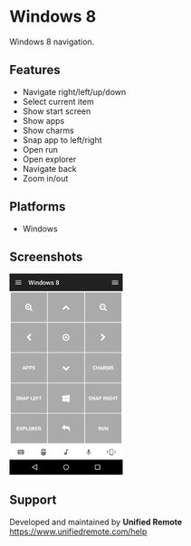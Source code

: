 # Windows 8
Windows 8 navigation.

## Features
*  Navigate right/left/up/down
*  Select current item
*  Show start screen
*  Show apps
*  Show charms
*  Snap app to left/right
*  Open run
*  Open explorer
*  Navigate back
*  Zoom in/out

## Platforms
* Windows

## Screenshots
<img src="screen.png" width="200" />

## Support
Developed and maintained by **Unified Remote**  
https://www.unifiedremote.com/help